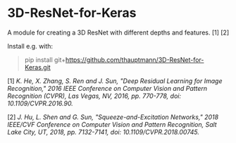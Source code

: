 # 3D-ResNet-for-Keras
A module for creating a 3D ResNet with different depths and features. [1] [2]

Install e.g. with:
> pip install git+https://github.com/thauptmann/3D-ResNet-for-Keras.git


[1] *K. He, X. Zhang, S. Ren and J. Sun, "Deep Residual Learning for Image Recognition," 2016 IEEE Conference on Computer Vision and Pattern Recognition (CVPR), Las Vegas, NV, 2016, pp. 770-778, doi: 10.1109/CVPR.2016.90.*

[2] *J. Hu, L. Shen and G. Sun, "Squeeze-and-Excitation Networks," 2018 IEEE/CVF Conference on Computer Vision and Pattern Recognition, Salt Lake City, UT, 2018, pp. 7132-7141, doi: 10.1109/CVPR.2018.00745.*
